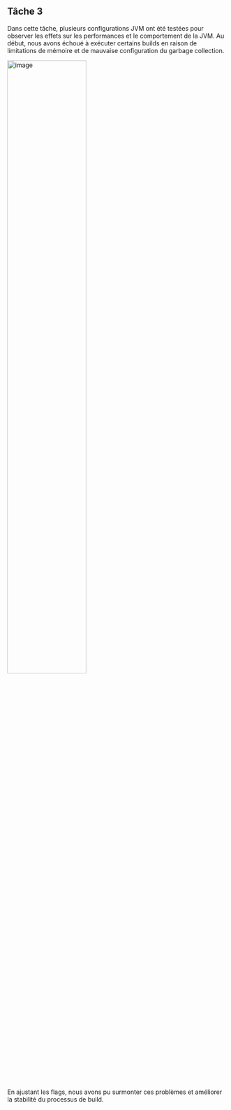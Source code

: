 ## Tâche 3

Dans cette tâche, plusieurs configurations JVM ont été testées pour observer les effets sur les performances et le comportement de la JVM. Au début, nous avons échoué à exécuter certains builds en raison de limitations de mémoire et de mauvaise configuration du garbage collection.

<img width="1389" alt="image" src="https://github.com/user-attachments/assets/d9ef0fb7-4217-4f42-aa66-45a52e7408e8" style="width:60%">

En ajustant les flags, nous avons pu surmonter ces problèmes et améliorer la stabilité du processus de build.
